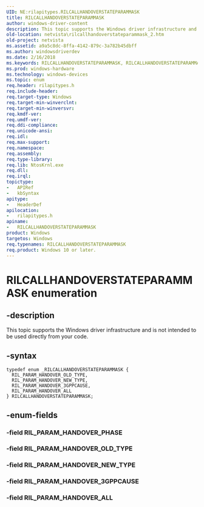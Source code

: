 ```yaml
---
UID: NE:rilapitypes.RILCALLHANDOVERSTATEPARAMMASK
title: RILCALLHANDOVERSTATEPARAMMASK
author: windows-driver-content
description: This topic supports the Windows driver infrastructure and is not intended to be used directly from your code.
old-location: netvista\rilcallhandoverstateparammask_2.htm
old-project: netvista
ms.assetid: a9a5c8dc-8ffa-4142-879c-3a782b45dbff
ms.author: windowsdriverdev
ms.date: 2/16/2018
ms.keywords: RILCALLHANDOVERSTATEPARAMMASK, RILCALLHANDOVERSTATEPARAMMASK enumeration [Network Drivers Starting with Windows Vista], RIL_PARAM_HANDOVER_3GPPCAUSE, RIL_PARAM_HANDOVER_ALL, RIL_PARAM_HANDOVER_NEW_TYPE, RIL_PARAM_HANDOVER_OLD_TYPE, netvista.rilcallhandoverstateparammask_2, rilapitypes/RILCALLHANDOVERSTATEPARAMMASK, rilapitypes/RIL_PARAM_HANDOVER_3GPPCAUSE, rilapitypes/RIL_PARAM_HANDOVER_ALL, rilapitypes/RIL_PARAM_HANDOVER_NEW_TYPE, rilapitypes/RIL_PARAM_HANDOVER_OLD_TYPE
ms.prod: windows-hardware
ms.technology: windows-devices
ms.topic: enum
req.header: rilapitypes.h
req.include-header: 
req.target-type: Windows
req.target-min-winverclnt: 
req.target-min-winversvr: 
req.kmdf-ver: 
req.umdf-ver: 
req.ddi-compliance: 
req.unicode-ansi: 
req.idl: 
req.max-support: 
req.namespace: 
req.assembly: 
req.type-library: 
req.lib: NtosKrnl.exe
req.dll: 
req.irql: 
topictype:
-	APIRef
-	kbSyntax
apitype:
-	HeaderDef
apilocation:
-	rilapitypes.h
apiname:
-	RILCALLHANDOVERSTATEPARAMMASK
product: Windows
targetos: Windows
req.typenames: RILCALLHANDOVERSTATEPARAMMASK
req.product: Windows 10 or later.
---
```


# RILCALLHANDOVERSTATEPARAMMASK enumeration


## -description


This topic supports the Windows driver infrastructure and is not intended to be used directly from your code. 


## -syntax


````
typedef enum _RILCALLHANDOVERSTATEPARAMMASK { 
  RIL_PARAM_HANDOVER_OLD_TYPE,
  RIL_PARAM_HANDOVER_NEW_TYPE,
  RIL_PARAM_HANDOVER_3GPPCAUSE,
  RIL_PARAM_HANDOVER_ALL
} RILCALLHANDOVERSTATEPARAMMASK;
````


## -enum-fields




### -field RIL_PARAM_HANDOVER_PHASE


### -field RIL_PARAM_HANDOVER_OLD_TYPE


### -field RIL_PARAM_HANDOVER_NEW_TYPE


### -field RIL_PARAM_HANDOVER_3GPPCAUSE


### -field RIL_PARAM_HANDOVER_ALL

